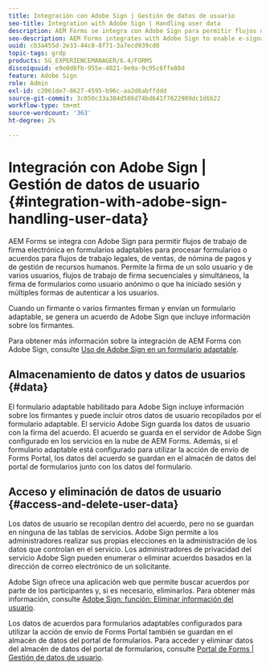 ```yaml
---
title: Integración con Adobe Sign | Gestión de datos de usuario
seo-title: Integration with Adobe Sign | Handling user data
description: AEM Forms se integra con Adobe Sign para permitir flujos de trabajo de firma electrónica en formularios adaptables para procesar formularios o acuerdos para flujos de trabajo legales, de ventas, de nómina de pagos y de gestión de recursos humanos. Profundizar en los datos de usuario, los almacenes de datos y acceder y eliminar los datos de usuario.
seo-description: AEM Forms integrates with Adobe Sign to enable e-signature workflows in adaptive forms to process forms or agreements for legal, sales, payroll, human resource management workflows. Dig deeper on user data, data stores, and access and delete user data.
uuid: cb3a455d-2e33-44c8-8f71-3a7ecd939cd8
topic-tags: grdp
products: SG_EXPERIENCEMANAGER/6.4/FORMS
discoiquuid: e9e0d8fb-955e-4021-9e9a-9c95c6ffe88d
feature: Adobe Sign
role: Admin
exl-id: c2061de7-8627-4595-b96c-aa2d6abffddd
source-git-commit: 3c050c33a384d586d74bd641f7622989dc1d6b22
workflow-type: tm+mt
source-wordcount: '363'
ht-degree: 2%

---
```


# Integración con Adobe Sign | Gestión de datos de usuario {#integration-with-adobe-sign-handling-user-data}

AEM Forms se integra con Adobe Sign para permitir flujos de trabajo de firma electrónica en formularios adaptables para procesar formularios o acuerdos para flujos de trabajo legales, de ventas, de nómina de pagos y de gestión de recursos humanos. Permite la firma de un solo usuario y de varios usuarios, flujos de trabajo de firma secuenciales y simultáneos, la firma de formularios como usuario anónimo o que ha iniciado sesión y múltiples formas de autenticar a los usuarios.

Cuando un firmante o varios firmantes firman y envían un formulario adaptable, se genera un acuerdo de Adobe Sign que incluye información sobre los firmantes.

Para obtener más información sobre la integración de AEM Forms con Adobe Sign, consulte [Uso de Adobe Sign en un formulario adaptable](/help/forms/using/working-with-adobe-sign.md).

## Almacenamiento de datos y datos de usuarios {#data}

El formulario adaptable habilitado para Adobe Sign incluye información sobre los firmantes y puede incluir otros datos de usuario recopilados por el formulario adaptable. El servicio Adobe Sign guarda los datos de usuario con la firma del acuerdo. El acuerdo se guarda en el servidor de Adobe Sign configurado en los servicios en la nube de AEM Forms. Además, si el formulario adaptable está configurado para utilizar la acción de envío de Forms Portal, los datos del acuerdo se guardan en el almacén de datos del portal de formularios junto con los datos del formulario.

## Acceso y eliminación de datos de usuario {#access-and-delete-user-data}

Los datos de usuario se recopilan dentro del acuerdo, pero no se guardan en ninguna de las tablas de servicios. Adobe Sign permite a los administradores realizar sus propias elecciones en la administración de los datos que controlan en el servicio. Los administradores de privacidad del servicio Adobe Sign pueden enumerar o eliminar acuerdos basados en la dirección de correo electrónico de un solicitante.

Adobe Sign ofrece una aplicación web que permite buscar acuerdos por parte de los participantes y, si es necesario, eliminarlos. Para obtener más información, consulte [Adobe Sign: función: Eliminar información del usuario](https://helpx.adobe.com/sign/help/adobesign_gdpr_user_deletion.html).

Los datos de acuerdos para formularios adaptables configurados para utilizar la acción de envío de Forms Portal también se guardan en el almacén de datos del portal de formularios. Para acceder y eliminar datos del almacén de datos del portal de formularios, consulte [Portal de Forms | Gestión de datos de usuario](/help/forms/using/forms-portal-handling-user-data.md).

